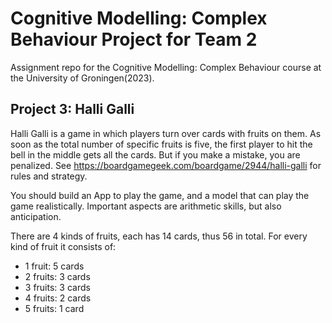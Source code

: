 # Cognitive Modelling: Complex Behaviour Project for Team 2
Assignment repo for the Cognitive Modelling: Complex Behaviour course at the University of Groningen(2023). 

## Project 3: Halli Galli

Halli Galli is a game in which players turn over cards with fruits on them. As soon as the total number of specific fruits is five, the first player to hit the bell in the middle gets all the cards. But if you make a mistake, you are penalized. See https://boardgamegeek.com/boardgame/2944/halli-galli for rules and strategy.

You should build an App to play the game, and a model that can play the game realistically. Important aspects are arithmetic skills, but also anticipation.

There are 4 kinds of fruits, each has 14 cards, thus 56 in total. For every kind of fruit it consists of:
- 1 fruit: 5 cards 
- 2 fruits: 3 cards
- 3 fruits: 3 cards
- 4 fruits: 2 cards 
- 5 fruits: 1 card
